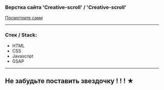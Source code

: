 
### Верстка сайта 'Creative-scroll' / 'Creative-scroll'

 
[Посмотрите сами](https://juliadooby.github.io/Creative-scroll/)   

---

### Стек / Stack: 

* HTML
* CSS
* Javascript 
* GSAP
---

## Не забудьте поставить звездочку ! ! ! ★ 
